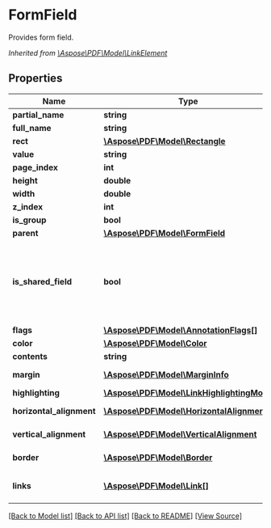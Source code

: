 ﻿# FormField
Provides form field.

*Inherited from [\Aspose\PDF\Model\LinkElement](LinkElement.md)*
## Properties
Name | Type | Description | Notes
------------ | ------------- | ------------- | -------------
**partial_name** | **string** | Field name. | [optional]
**full_name** | **string** | Full Field name. | [optional]
**rect** | [**\Aspose\PDF\Model\Rectangle**](Rectangle.md) | Field rectangle. | [optional]
**value** | **string** | Field value. | [optional]
**page_index** | **int** | Page index. | 
**height** | **double** | Gets or sets height of the field. | [optional]
**width** | **double** | Gets or sets width of the field. | [optional]
**z_index** | **int** | Z index. | [optional]
**is_group** | **bool** | Is group. | [optional]
**parent** | [**\Aspose\PDF\Model\FormField**](FormField.md) | Gets field parent. | [optional]
**is_shared_field** | **bool** | Property for Generator support. Used when field is added to header or footer. If true, this field will created once and it's appearance will be visible on all pages of the document. If false, separated field will be created for every document page. | [optional]
**flags** | [**\Aspose\PDF\Model\AnnotationFlags[]**](AnnotationFlags.md) | Gets Flags of the field. | [optional]
**color** | [**\Aspose\PDF\Model\Color**](Color.md) | Color of the annotation. | [optional]
**contents** | **string** | Get the field content. | [optional]
**margin** | [**\Aspose\PDF\Model\MarginInfo**](MarginInfo.md) | Gets or sets a outer margin for paragraph (for pdf generation) | [optional]
**highlighting** | [**\Aspose\PDF\Model\LinkHighlightingMode**](LinkHighlightingMode.md) | Field highlighting mode. | [optional]
**horizontal_alignment** | [**\Aspose\PDF\Model\HorizontalAlignment**](HorizontalAlignment.md) | Gets HorizontalAlignment of the field. | [optional]
**vertical_alignment** | [**\Aspose\PDF\Model\VerticalAlignment**](VerticalAlignment.md) | Gets VerticalAlignment of the field. | [optional]
**border** | [**\Aspose\PDF\Model\Border**](Border.md) | Gets or sets annotation border characteristics. | [optional]
**links** | [**\Aspose\PDF\Model\Link[]**](Link.md) | Link to the document.<br />*Inherited from [\Aspose\PDF\Model\LinkElement](LinkElement.md)* | [optional]

[[Back to Model list]](../README.md#documentation-for-models) [[Back to API list]](../README.md#documentation-for-api-endpoints) [[Back to README]](../README.md) [[View Source]](../src/Aspose/PDF/Model/FormField.php)

